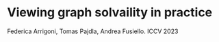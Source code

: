 # Viewing graph solvaility in practice 

Federica Arrigoni, Tomas Pajdla, Andrea Fusiello. ICCV 2023
